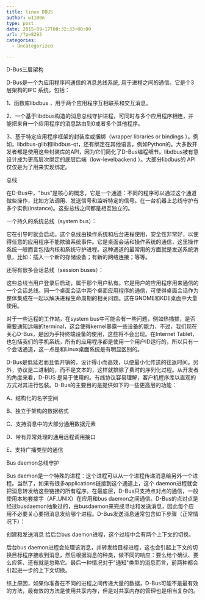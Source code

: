 ```yaml
---
title: linux DBUS
author: w1100n
type: post
date: 2015-09-17T08:32:33+00:00
url: /?p=8293
categories:
  - Uncategorized

---
```

D-Bus三层架构

D-Bus是一个为应用程序间通信的消息总线系统, 用于进程之间的通信。它是个3层架构的IPC 系统，包括：

1、函数库libdbus ，用于两个应用程序互相联系和交互消息。

2、一个基于libdbus构造的消息总线守护进程，可同时与多个应用程序相连，并能把来自一个应用程序的消息路由到0或者多个其他程序。

3、基于特定应用程序框架的封装库或捆绑（wrapper libraries or bindings ）。例如，libdbus-glib和libdbus-qt，还有绑定在其他语言，例如Python的。大多数开发者都是使用这些封装库的API，因为它们简化了D-Bus编程细节。libdbus被有意设计成为更高层次绑定的底层后端（low-levelbackend ）。大部分libdbus的 API仅仅是为了用来实现绑定。


总线

在D-Bus中，"bus"是核心的概念，它是一个通道：不同的程序可以通过这个通道做些操作，比如方法调用、发送信号和监听特定的信号。在一台机器上总线守护有多个实例(instance)。这些总线之间都是相互独立的。

一个持久的系统总线（system bus）：

它在引导时就会启动。这个总线由操作系统和后台进程使用，安全性非常好，以使得任意的应用程序不能欺骗系统事件。它是桌面会话和操作系统的通信，这里操作系统一般而言包括内核和系统守护进程。这种通道的最常用的方面就是发送系统消息，比如：插入一个新的存储设备；有新的网络连接；等等。

还将有很多会话总线（session buses）：

这些总线当用户登录后启动，属于那个用户私有。它是用户的应用程序用来通信的一个会话总线。同一个桌面会话中两个桌面应用程序的通信，可使得桌面会话作为整体集成在一起以解决进程生命周期的相关问题。这在GNOME和KDE桌面中大量使用。

对于一些远程的工作站，在system bus中可能会有一些问题，例如热插拔，是否需要通知远端的terminal，这会使得kernel暴露一些设备的能力，不过，我们现在关心D-Bus，是因为手持终端设备的使用，这些将不会出现。在Internet Tablet，也包括我们的手机系统，所有的应用程序都是使用一个用户ID运行的，所以只有一个会话通道，这一点是和Linux桌面系统是有明显区别的。

D-Bus是低延迟而且低开销的，设计得小而高效，以便最小化传送的往返时间。另外，协议是二进制的，而不是文本的，这样就排除了费时的序列化过程。从开发者的角度来看，D-BUS 是易于使用的。有线协议容易理解，客户机程序库以直观的方式对其进行包装。D-Bus的主要目的是提供如下的一些更高层的功能：

A、结构化的名字空间

B、独立于架构的数据格式

C、支持消息中的大部分通用数据元素

D、带有异常处理的通用远程调用接口

E、支持广播类型的通信


Bus daemon总线守护

Bus daemon是一个特殊的进程：这个进程可以从一个进程传递消息给另外一个进程。当然了，如果有很多applications链接到这个通道上，这个 daemon进程就会把消息转发给这些链接的所有程序。在最底层，D-Bus只支持点对点的通信，一般使用本地套接字（AF_UNIX）在应用和bus daemon之间通信。D-Bus的点对点是经过busdaemon抽象过的，由busdaemon来完成寻址和发送消息，因此每个应用不必要关心要把消息发给哪个进程。D-Bus发送消息通常包含如下步骤（正常情况下）：

创建和发送消息 给后台bus daemon进程，这个过程中会有两个上下文的切换。

后台bus daemon进程会处理该消息，并转发给目标进程，这也会引起上下文的切换目标程序接收到消息，然后根据消息的种类，做不同的响应：要么给个确认、要么应答、还有就是忽略它。最后一种情况对于"通知"类型的消息而言，前两种都会引起进一步的上下文切换。

综上原因，如果你准备在不同的进程之间传递大量的数据，D-Bus可能不是最有效的方法，最有效的方法是使用共享内存，但是对共享内存的管理也是相当复杂的。